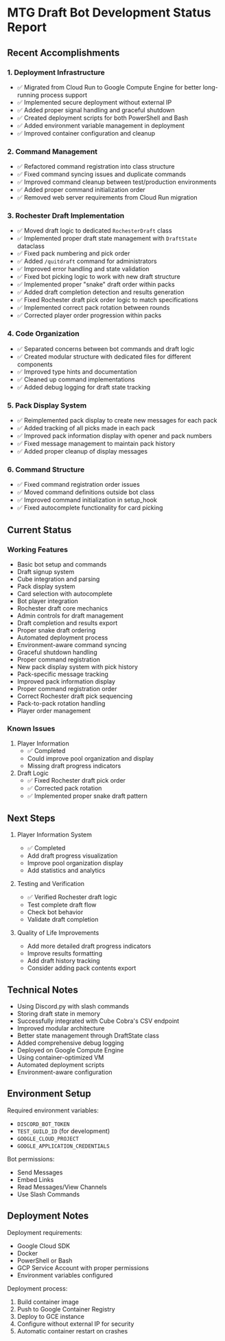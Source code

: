 # MTG Draft Bot Development Status Report

## Recent Accomplishments

### 1. Deployment Infrastructure
- ✅ Migrated from Cloud Run to Google Compute Engine for better long-running process support
- ✅ Implemented secure deployment without external IP
- ✅ Added proper signal handling and graceful shutdown
- ✅ Created deployment scripts for both PowerShell and Bash
- ✅ Added environment variable management in deployment
- ✅ Improved container configuration and cleanup

### 2. Command Management
- ✅ Refactored command registration into class structure
- ✅ Fixed command syncing issues and duplicate commands
- ✅ Improved command cleanup between test/production environments
- ✅ Added proper command initialization order
- ✅ Removed web server requirements from Cloud Run migration

### 3. Rochester Draft Implementation
- ✅ Moved draft logic to dedicated `RochesterDraft` class
- ✅ Implemented proper draft state management with `DraftState` dataclass
- ✅ Fixed pack numbering and pick order
- ✅ Added `/quitdraft` command for administrators
- ✅ Improved error handling and state validation
- ✅ Fixed bot picking logic to work with new draft structure
- ✅ Implemented proper "snake" draft order within packs
- ✅ Added draft completion detection and results generation
- ✅ Fixed Rochester draft pick order logic to match specifications
- ✅ Implemented correct pack rotation between rounds
- ✅ Corrected player order progression within packs

### 4. Code Organization
- ✅ Separated concerns between bot commands and draft logic
- ✅ Created modular structure with dedicated files for different components
- ✅ Improved type hints and documentation
- ✅ Cleaned up command implementations
- ✅ Added debug logging for draft state tracking

### 5. Pack Display System
- ✅ Reimplemented pack display to create new messages for each pack
- ✅ Added tracking of all picks made in each pack
- ✅ Improved pack information display with opener and pack numbers
- ✅ Fixed message management to maintain pack history
- ✅ Added proper cleanup of display messages

### 6. Command Structure
- ✅ Fixed command registration order issues
- ✅ Moved command definitions outside bot class
- ✅ Improved command initialization in setup_hook
- ✅ Fixed autocomplete functionality for card picking

## Current Status

### Working Features
- Basic bot setup and commands
- Draft signup system
- Cube integration and parsing
- Pack display system
- Card selection with autocomplete
- Bot player integration
- Rochester draft core mechanics
- Admin controls for draft management
- Draft completion and results export
- Proper snake draft ordering
- Automated deployment process
- Environment-aware command syncing
- Graceful shutdown handling
- Proper command registration
- New pack display system with pick history
- Pack-specific message tracking
- Improved pack information display
- Proper command registration order
- Correct Rochester draft pick sequencing
- Pack-to-pack rotation handling
- Player order management

### Known Issues
1. Player Information
   - ✅ Completed
   - Could improve pool organization and display
   - Missing draft progress indicators
2. Draft Logic
   - ✅ Fixed Rochester draft pick order
   - ✅ Corrected pack rotation
   - ✅ Implemented proper snake draft pattern

## Next Steps

1. Player Information System
   - ✅ Completed
   - Add draft progress visualization
   - Improve pool organization display
   - Add statistics and analytics

2. Testing and Verification
   - ✅ Verified Rochester draft logic
   - Test complete draft flow
   - Check bot behavior
   - Validate draft completion

3. Quality of Life Improvements
   - Add more detailed draft progress indicators
   - Improve results formatting
   - Add draft history tracking
   - Consider adding pack contents export

## Technical Notes

- Using Discord.py with slash commands
- Storing draft state in memory
- Successfully integrated with Cube Cobra's CSV endpoint
- Improved modular architecture
- Better state management through DraftState class
- Added comprehensive debug logging
- Deployed on Google Compute Engine
- Using container-optimized VM
- Automated deployment scripts
- Environment-aware configuration

## Environment Setup

Required environment variables:
- `DISCORD_BOT_TOKEN`
- `TEST_GUILD_ID` (for development)
- `GOOGLE_CLOUD_PROJECT`
- `GOOGLE_APPLICATION_CREDENTIALS`

Bot permissions:
- Send Messages
- Embed Links
- Read Messages/View Channels
- Use Slash Commands

## Deployment Notes

Deployment requirements:
- Google Cloud SDK
- Docker
- PowerShell or Bash
- GCP Service Account with proper permissions
- Environment variables configured

Deployment process:
1. Build container image
2. Push to Google Container Registry
3. Deploy to GCE instance
4. Configure without external IP for security
5. Automatic container restart on crashes 